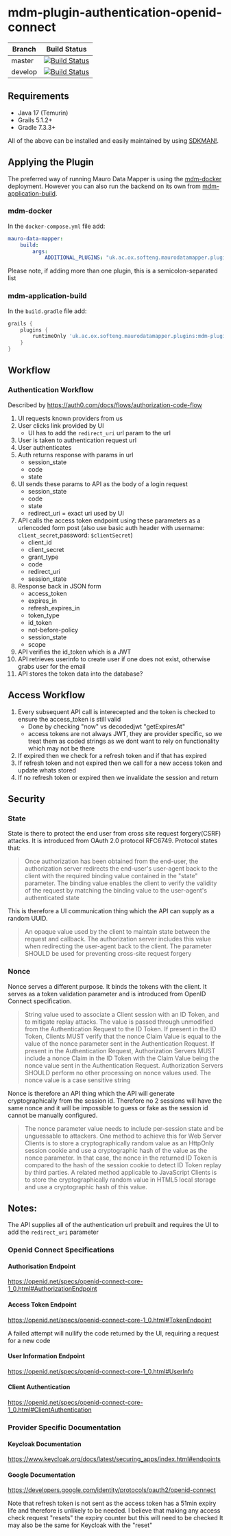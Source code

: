 # mdm-plugin-authentication-openid-connect

| Branch | Build Status |
| ------ | ------------ |
| master | [![Build Status](https://jenkins.cs.ox.ac.uk/buildStatus/icon?job=Mauro+Data+Mapper+Plugins%2Fmdm-plugin-authentication-openid-connect%2Fmaster)](https://jenkins.cs.ox.ac.uk/blue/organizations/jenkins/Mauro%20Data%20Mapper%20Plugins%2Fmdm-plugin-authentication-openid-connect/branches) |
| develop | [![Build Status](https://jenkins.cs.ox.ac.uk/buildStatus/icon?job=Mauro+Data+Mapper+Plugins%2Fmdm-plugin-authentication-openid-connect%2Fdevelop)](https://jenkins.cs.ox.ac.uk/blue/organizations/jenkins/Mauro%20Data%20Mapper%20Plugins%2Fmdm-plugin-authentication-openid-connect/branches) |

## Requirements

* Java 17 (Temurin)
* Grails 5.1.2+
* Gradle 7.3.3+

All of the above can be installed and easily maintained by using [SDKMAN!](https://sdkman.io/install).

## Applying the Plugin

The preferred way of running Mauro Data Mapper is using the [mdm-docker](https://github.com/MauroDataMapper/mdm-docker) deployment. However you can
also run the backend on its own from [mdm-application-build](https://github.com/MauroDataMapper/mdm-application-build).

### mdm-docker

In the `docker-compose.yml` file add:

```yml
mauro-data-mapper:
    build:
        args:
            ADDITIONAL_PLUGINS: "uk.ac.ox.softeng.maurodatamapper.plugins:mdm-plugin-authentication-openid-connect:2.0.0"
```

Please note, if adding more than one plugin, this is a semicolon-separated list

### mdm-application-build

In the `build.gradle` file add:

```groovy
grails {
    plugins {
        runtimeOnly 'uk.ac.ox.softeng.maurodatamapper.plugins:mdm-plugin-authentication-openid-connect:2.0.0'
    }
}
```

## Workflow

### Authentication Workflow
Described by https://auth0.com/docs/flows/authorization-code-flow

1. UI requests known providers from us
2. User clicks link provided by UI
   * UI has to add the `redirect_uri` url param to the url
3. User is taken to authentication request url
4. User authenticates
5. Auth returns response with params in url
    * session_state 
    * code 
    * state 
6. UI sends these params to API as the body of a login request
    * session_state
    * code
    * state
    * redirect_uri = exact uri used by UI
7. API calls the access token endpoint using these parameters as a urlencoded form post 
   (also use basic auth header with username: `client_secret`,password: `$clientSecret`)
    * client_id
    * client_secret
    * grant_type
    * code
    * redirect_uri
    * session_state
8. Response back in JSON form
    * access_token
    * expires_in
    * refresh_expires_in
    * token_type
    * id_token
    * not-before-policy
    * session_state
    * scope
9. API verifies the id_token which is a JWT
10. API retrieves userinfo to create user if one does not exist, otherwise grabs user for the email
11. API stores the token data into the database?
    

## Access Workflow

1. Every subsequent API call is interecepted and the token is checked to ensure the access_token is still valid
   * Done by checking "now" vs decodedjwt "getExpiresAt"
   * access tokens are not always JWT, they are provider specific, so we treat them as coded strings as we dont want to rely on functionality which may not be there  
2. If expired then we check for a refresh token and if that has expired
3. If refresh token and not expired then we call for a new access token and update whats stored
4. If no refresh token or expired then we invalidate the session and return


## Security 

### State

State is there to protect the end user from cross site request forgery(CSRF) attacks. It is introduced from OAuth 2.0 protocol RFC6749. Protocol states that:


> Once authorization has been obtained from the end-user, the authorization server redirects the end-user's user-agent back to the client with the required 
> binding value contained in the "state" parameter. The binding value enables the client to verify the validity of the request by matching the binding value 
> to the user-agent's authenticated state

This is therefore a UI communication thing which the API can supply as a random UUID.

> An opaque value used by the client to maintain state between the request and callback. The authorization server includes this value when redirecting the user-agent 
> back to the client. The parameter SHOULD be used for preventing cross-site request forgery

### Nonce

Nonce serves a different purpose. It binds the tokens with the client. It serves as a token validation parameter and is introduced from OpenID Connect specification.

> String value used to associate a Client session with an ID Token, and to mitigate replay attacks. The value is passed through unmodified from the 
> Authentication Request to the ID Token. If present in the ID Token, Clients MUST verify that the nonce Claim Value is equal to the value of the nonce 
> parameter sent in the Authentication Request. If present in the Authentication Request, Authorization Servers MUST include a nonce Claim in the ID 
> Token with the Claim Value being the nonce value sent in the Authentication Request. Authorization Servers SHOULD perform no other processing on nonce 
> values used. The nonce value is a case sensitive string

Nonce is therefore an API thing which the API will generate cryptographically from the session id. Therefore no 2 sessions will have the same nonce
and it will be impossible to guess or fake as the session id cannot be manually configured.

> The nonce parameter value needs to include per-session state and be unguessable to attackers. One method to achieve this for Web Server Clients is to 
> store a cryptographically random value as an HttpOnly session cookie and use a cryptographic hash of the value as the nonce parameter. In that case, 
> the nonce in the returned ID Token is compared to the hash of the session cookie to detect ID Token replay by third parties. A related method 
> applicable to JavaScript Clients is to store the cryptographically random value in HTML5 local storage and use a cryptographic hash of this value.

## Notes:

The API supplies all of the authentication url prebuilt and requires the UI to add the `redirect_uri` parameter

### Openid Connect Specifications

#### Authorisation Endpoint

https://openid.net/specs/openid-connect-core-1_0.html#AuthorizationEndpoint

#### Access Token Endpoint

https://openid.net/specs/openid-connect-core-1_0.html#TokenEndpoint

A failed attempt will nullify the code returned by the UI, requiring a request for a new code

#### User Information Endpoint

https://openid.net/specs/openid-connect-core-1_0.html#UserInfo

#### Client Authentication

https://openid.net/specs/openid-connect-core-1_0.html#ClientAuthentication

### Provider Specific Documentation

#### Keycloak Documentation

https://www.keycloak.org/docs/latest/securing_apps/index.html#endpoints

#### Google Documentation

https://developers.google.com/identity/protocols/oauth2/openid-connect

Note that refresh token is not sent as the access token has a 51min expiry life and therefore is unlikely to be needed.
I believe that making any access check request "resets" the expiry counter but this will need to be checked
It may also be the same for Keycloak with the "reset"